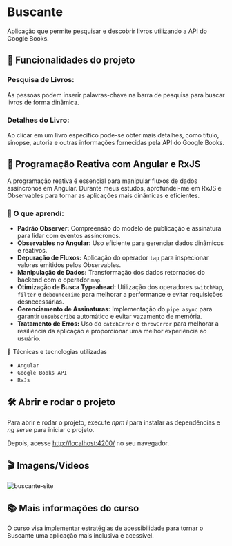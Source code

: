 # Buscante

Aplicação que permite pesquisar e descobrir livros utilizando a API do Google Books. 

## 🔨 Funcionalidades do projeto

### Pesquisa de Livros:

As pessoas podem inserir palavras-chave na barra de pesquisa para buscar livros de forma dinâmica.

### Detalhes do Livro:

Ao clicar em um livro específico pode-se obter mais detalhes, como título, sinopse, autoria e outras informações fornecidas pela API do Google Books.

## 🔹 Programação Reativa com Angular e RxJS  
A programação reativa é essencial para manipular fluxos de dados assíncronos em Angular. Durante meus estudos, aprofundei-me em RxJS e Observables para tornar as aplicações mais dinâmicas e eficientes.  

### 🚀 O que aprendi:  
- **Padrão Observer:** Compreensão do modelo de publicação e assinatura para lidar com eventos assíncronos.  
- **Observables no Angular:** Uso eficiente para gerenciar dados dinâmicos e reativos.  
- **Depuração de Fluxos:** Aplicação do operador `tap` para inspecionar valores emitidos pelos Observables.  
- **Manipulação de Dados:** Transformação dos dados retornados do backend com o operador `map`.  
- **Otimização de Busca Typeahead:** Utilização dos operadores `switchMap`, `filter` e `debounceTime` para melhorar a performance e evitar requisições desnecessárias.  
- **Gerenciamento de Assinaturas:** Implementação do `pipe async` para garantir `unsubscribe` automático e evitar vazamento de memória.  
- **Tratamento de Erros:** Uso do `catchError` e `throwError` para melhorar a resiliência da aplicação e proporcionar uma melhor experiência ao usuário.  


📌  Técnicas e tecnologias utilizadas

- `Angular`
- `Google Books API`
- `RxJs`

## 🛠️ Abrir e rodar o projeto

Para abrir e rodar o projeto, execute *npm i* para instalar as dependências e *ng serve* para iniciar o projeto.

Depois, acesse [http://localhost:4200/](url) no seu navegador. 

## 🎬 Imagens/Videos

![buscante-site](https://github.com/user-attachments/assets/3d7cd4c3-8de6-4b82-b881-e69491c98e50)

## 📚 Mais informações do curso

O curso visa implementar estratégias de acessibilidade para tornar o Buscante uma aplicação mais inclusiva e acessível.

